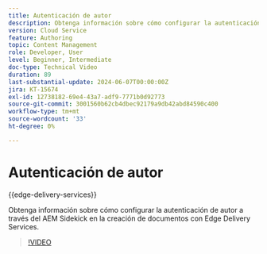```yaml
---
title: Autenticación de autor
description: Obtenga información sobre cómo configurar la autenticación de autor para utilizar Sidekick en Edge Delivery.
version: Cloud Service
feature: Authoring
topic: Content Management
role: Developer, User
level: Beginner, Intermediate
doc-type: Technical Video
duration: 89
last-substantial-update: 2024-06-07T00:00:00Z
jira: KT-15674
exl-id: 12738182-69e4-43a7-adf9-7771b0d92773
source-git-commit: 3001560b62cb4dbec92179a9db42abd84590c400
workflow-type: tm+mt
source-wordcount: '33'
ht-degree: 0%

---
```


# Autenticación de autor

{{edge-delivery-services}}

Obtenga información sobre cómo configurar la autenticación de autor a través del AEM Sidekick en la creación de documentos con Edge Delivery Services.

>[!VIDEO](https://video.tv.adobe.com/v/3429594/?learn=on)
